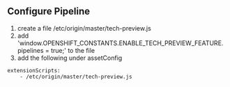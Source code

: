 ## Configure Pipeline
1. create a file /etc/origin/master/tech-preview.js
2. add 'window.OPENSHIFT_CONSTANTS.ENABLE_TECH_PREVIEW_FEATURE.pipelines = true;' to the file
3. add the following under assetConfig

```
extensionScripts:
    - /etc/origin/master/tech-preview.js
```